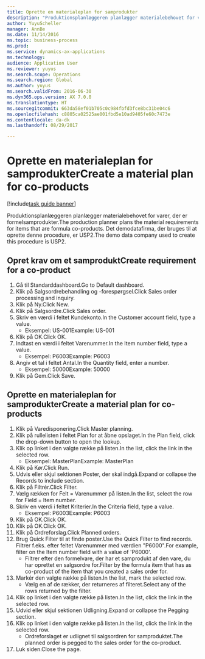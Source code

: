```yaml
--- 
title: Oprette en materialeplan for samprodukter
description: "Produktionsplanlæggeren planlægger materialebehovet for varer, der er formelsamprodukter."
author: YuyuScheller
manager: AnnBe
ms.date: 11/14/2016
ms.topic: business-process
ms.prod: 
ms.service: dynamics-ax-applications
ms.technology: 
audience: Application User
ms.reviewer: yuyus
ms.search.scope: Operations
ms.search.region: Global
ms.author: yuyus
ms.search.validFrom: 2016-06-30
ms.dyn365.ops.version: AX 7.0.0
ms.translationtype: HT
ms.sourcegitcommit: 663da58ef01b705c0c984fbfd3fce8bc31be04c6
ms.openlocfilehash: c8805ca02525ae001fbd5e10ad9405fe60c7473e
ms.contentlocale: da-dk
ms.lasthandoff: 08/29/2017

---
```

# <a name="create-a-material-plan-for-co-products"></a><span data-ttu-id="5fb79-103">Oprette en materialeplan for samprodukter</span><span class="sxs-lookup"><span data-stu-id="5fb79-103">Create a material plan for co-products</span></span>

[!include[task guide banner](../../includes/task-guide-banner.md)]

<span data-ttu-id="5fb79-104">Produktionsplanlæggeren planlægger materialebehovet for varer, der er formelsamprodukter.</span><span class="sxs-lookup"><span data-stu-id="5fb79-104">The production planner plans the material requirements for items that are formula co-products.</span></span> <span data-ttu-id="5fb79-105">Det demodatafirma, der bruges til at oprette denne procedure, er USP2.</span><span class="sxs-lookup"><span data-stu-id="5fb79-105">The demo data company used to create this procedure is USP2.</span></span>


## <a name="create-requirement-for-a-co-product"></a><span data-ttu-id="5fb79-106">Opret krav om et samprodukt</span><span class="sxs-lookup"><span data-stu-id="5fb79-106">Create requirement for a co-product</span></span>
1. <span data-ttu-id="5fb79-107">Gå til Standarddashboard.</span><span class="sxs-lookup"><span data-stu-id="5fb79-107">Go to Default dashboard.</span></span>
2. <span data-ttu-id="5fb79-108">Klik på Salgsordrebehandling og -forespørgsel.</span><span class="sxs-lookup"><span data-stu-id="5fb79-108">Click Sales order processing and inquiry.</span></span>
3. <span data-ttu-id="5fb79-109">Klik på Ny.</span><span class="sxs-lookup"><span data-stu-id="5fb79-109">Click New.</span></span>
4. <span data-ttu-id="5fb79-110">Klik på Salgsordre.</span><span class="sxs-lookup"><span data-stu-id="5fb79-110">Click Sales order.</span></span>
5. <span data-ttu-id="5fb79-111">Skriv en værdi i feltet Kundekonto.</span><span class="sxs-lookup"><span data-stu-id="5fb79-111">In the Customer account field, type a value.</span></span>
    * <span data-ttu-id="5fb79-112">Eksempel: US-001</span><span class="sxs-lookup"><span data-stu-id="5fb79-112">Example: US-001</span></span>  
6. <span data-ttu-id="5fb79-113">Klik på OK.</span><span class="sxs-lookup"><span data-stu-id="5fb79-113">Click OK.</span></span>
7. <span data-ttu-id="5fb79-114">Indtast en værdi i feltet Varenummer.</span><span class="sxs-lookup"><span data-stu-id="5fb79-114">In the Item number field, type a value.</span></span>
    * <span data-ttu-id="5fb79-115">Eksempel: P6003</span><span class="sxs-lookup"><span data-stu-id="5fb79-115">Example: P6003</span></span>  
8. <span data-ttu-id="5fb79-116">Angiv et tal i feltet Antal.</span><span class="sxs-lookup"><span data-stu-id="5fb79-116">In the Quantity field, enter a number.</span></span>
    * <span data-ttu-id="5fb79-117">Eksempel: 50000</span><span class="sxs-lookup"><span data-stu-id="5fb79-117">Example: 50000</span></span>  
9. <span data-ttu-id="5fb79-118">Klik på Gem.</span><span class="sxs-lookup"><span data-stu-id="5fb79-118">Click Save.</span></span>

## <a name="create-a-material-plan-for-co-products"></a><span data-ttu-id="5fb79-119">Oprette en materialeplan for samprodukter</span><span class="sxs-lookup"><span data-stu-id="5fb79-119">Create a material plan for co-products</span></span>
1. <span data-ttu-id="5fb79-120">Klik på Varedisponering.</span><span class="sxs-lookup"><span data-stu-id="5fb79-120">Click Master planning.</span></span>
2. <span data-ttu-id="5fb79-121">Klik på rullelisten i feltet Plan for at åbne opslaget.</span><span class="sxs-lookup"><span data-stu-id="5fb79-121">In the Plan field, click the drop-down button to open the lookup.</span></span>
3. <span data-ttu-id="5fb79-122">Klik op linket i den valgte række på listen.</span><span class="sxs-lookup"><span data-stu-id="5fb79-122">In the list, click the link in the selected row.</span></span>
    * <span data-ttu-id="5fb79-123">Eksempel: MasterPlan</span><span class="sxs-lookup"><span data-stu-id="5fb79-123">Example: MasterPlan</span></span>  
4. <span data-ttu-id="5fb79-124">Klik på Kør.</span><span class="sxs-lookup"><span data-stu-id="5fb79-124">Click Run.</span></span>
5. <span data-ttu-id="5fb79-125">Udvis eller skjul sektionen Poster, der skal indgå.</span><span class="sxs-lookup"><span data-stu-id="5fb79-125">Expand or collapse the Records to include section.</span></span>
6. <span data-ttu-id="5fb79-126">Klik på Filtrér.</span><span class="sxs-lookup"><span data-stu-id="5fb79-126">Click Filter.</span></span>
7. <span data-ttu-id="5fb79-127">Vælg rækken for Felt = Varenummer på listen.</span><span class="sxs-lookup"><span data-stu-id="5fb79-127">In the list, select the row for Field = Item number.</span></span>
8. <span data-ttu-id="5fb79-128">Skriv en værdi i feltet Kriterier.</span><span class="sxs-lookup"><span data-stu-id="5fb79-128">In the Criteria field, type a value.</span></span>
    * <span data-ttu-id="5fb79-129">Eksempel: P6003</span><span class="sxs-lookup"><span data-stu-id="5fb79-129">Example: P6003</span></span>  
9. <span data-ttu-id="5fb79-130">Klik på OK.</span><span class="sxs-lookup"><span data-stu-id="5fb79-130">Click OK.</span></span>
10. <span data-ttu-id="5fb79-131">Klik på OK.</span><span class="sxs-lookup"><span data-stu-id="5fb79-131">Click OK.</span></span>
11. <span data-ttu-id="5fb79-132">Klik på Ordreforslag.</span><span class="sxs-lookup"><span data-stu-id="5fb79-132">Click Planned orders.</span></span>
12. <span data-ttu-id="5fb79-133">Brug Quick Filter til at finde poster.</span><span class="sxs-lookup"><span data-stu-id="5fb79-133">Use the Quick Filter to find records.</span></span> <span data-ttu-id="5fb79-134">Filtrer f.eks. efter feltet Varenummer med værdien "P6000".</span><span class="sxs-lookup"><span data-stu-id="5fb79-134">For example, filter on the Item number field with a value of 'P6000'.</span></span>
    * <span data-ttu-id="5fb79-135">Filtrer efter den formelvare, der har et samprodukt af den vare, du har oprettet en salgsordre for.</span><span class="sxs-lookup"><span data-stu-id="5fb79-135">Filter by the formula item that has as co-product of the item that you created a sales order for.</span></span>  
13. <span data-ttu-id="5fb79-136">Markér den valgte række på listen.</span><span class="sxs-lookup"><span data-stu-id="5fb79-136">In the list, mark the selected row.</span></span>
    * <span data-ttu-id="5fb79-137">Vælg en af de rækker, der returneres af filteret.</span><span class="sxs-lookup"><span data-stu-id="5fb79-137">Select any of the rows returned by the filter.</span></span>  
14. <span data-ttu-id="5fb79-138">Klik op linket i den valgte række på listen.</span><span class="sxs-lookup"><span data-stu-id="5fb79-138">In the list, click the link in the selected row.</span></span>
15. <span data-ttu-id="5fb79-139">Udvid eller skjul sektionen Udligning.</span><span class="sxs-lookup"><span data-stu-id="5fb79-139">Expand or collapse the Pegging section.</span></span>
16. <span data-ttu-id="5fb79-140">Klik op linket i den valgte række på listen.</span><span class="sxs-lookup"><span data-stu-id="5fb79-140">In the list, click the link in the selected row.</span></span>
    * <span data-ttu-id="5fb79-141">Ordreforslaget er udlignet til salgsordren for samproduktet.</span><span class="sxs-lookup"><span data-stu-id="5fb79-141">The planned order is pegged to the sales order for the co-product.</span></span>  
17. <span data-ttu-id="5fb79-142">Luk siden.</span><span class="sxs-lookup"><span data-stu-id="5fb79-142">Close the page.</span></span>


